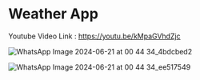 # Weather App

Youtube Video Link : https://youtu.be/kMpaGVhdZjc


![WhatsApp Image 2024-06-21 at 00 44 34_4bdcbed2](https://github.com/rugved1212/Weather-App/assets/133367170/b3c099d5-3699-4d6a-8569-58dfe82a5247)


![WhatsApp Image 2024-06-21 at 00 44 34_ee517549](https://github.com/rugved1212/Weather-App/assets/133367170/4f94566c-c036-48d4-82d3-5418c32df7fd)
